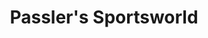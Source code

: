 ---
title: "Passler's Sportsworld"
url: /st-jakob-in-defereggen/passlers-sportsworld/
shop: Sport
---